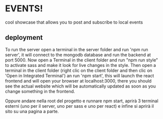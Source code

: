 # EVENTS!
cool showcase that allows you to post and subscribe to local events
## deployment
To run the server open a terminal in the server folder and run 'npm run server', it will connect to the mongodb database and run the backend at port 5000.
Now open a Terminal in the client folder and run "npm run style" to activate sass and make it look for live changes in the style.
Then open a terminal in the client folder (right clic on the client folder and then clic on 'Open in Integrated Terminal') an run 'npm start', this will launch the react frontend and will open your browser at localhost:3000, there you should see the actual website which will be automatically updated as soon as you change something in the frontend.

Oppure andare nella root del progetto e runnare npm start, aprirà 3 terminal esterni (uno per il server, uno per sass e uno per react) e infine si aprirà il sito su una pagina a parte.